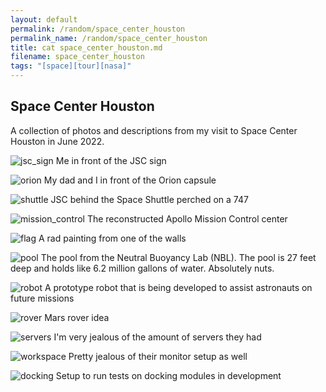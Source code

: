 ```yaml
---
layout: default
permalink: /random/space_center_houston
permalink_name: /random/space_center_houston
title: cat space_center_houston.md
filename: space_center_houston
tags: "[space][tour][nasa]"
---
```

## Space Center Houston

A collection of photos and descriptions from my visit to Space Center Houston in June 2022.

![jsc_sign](/assets/images/jsc_sign.webp)
Me in front of the JSC sign

![orion](/assets/jsc/orion.webp)
My dad and I in front of the Orion capsule

![shuttle](/assets/jsc/shuttle.webp)
JSC behind the Space Shuttle perched on a 747

![mission_control](/assets/jsc/mission_control.webp)
The reconstructed Apollo Mission Control center

![flag](/assets/jsc/flag.webp)
A rad painting from one of the walls

![pool](/assets/jsc/nbl_lab.webp)
The pool from the Neutral Buoyancy Lab (NBL). The pool is 27 feet deep and holds like 6.2 million gallons of water. Absolutely nuts.

![robot](/assets/jsc/robot.webp)
A prototype robot that is being developed to assist astronauts on future missions

![rover](/assets/jsc/rover.webp)
Mars rover idea

![servers](/assets/jsc/servers.webp)
I'm very jealous of the amount of servers they had

![workspace](/assets/jsc/workspace.webp)
Pretty jealous of their monitor setup as well

![docking](/assets/jsc/docking.webp)
Setup to run tests on docking modules in development
